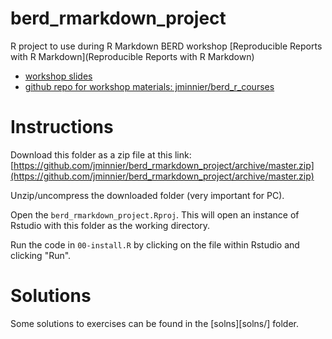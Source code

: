 # berd_rmarkdown_project

R project to use during R Markdown BERD workshop [Reproducible Reports with R Markdown](Reproducible Reports with R Markdown)

- [workshop slides](https://jminnier-berd-r-courses.netlify.com/03-rmarkdown/03_rmarkdown_slides.html)
- [github repo for workshop materials: jminnier/berd_r_courses](https://github.com/jminnier/berd_r_courses)

# Instructions

Download this folder as a zip file at this link: [https://github.com/jminnier/berd_rmarkdown_project/archive/master.zip](https://github.com/jminnier/berd_rmarkdown_project/archive/master.zip)

Unzip/uncompress the downloaded folder (very important for PC).

Open the `berd_rmarkdown_project.Rproj`. This will open an instance of Rstudio with this folder as the working directory.

Run the code in `00-install.R` by clicking on the file within Rstudio and clicking "Run".

# Solutions

Some solutions to exercises can be found in the [solns][solns/] folder.
